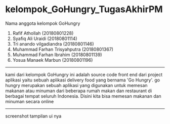 # kelompok_GoHungry_TugasAkhirPM

Nama anggota kelompok GoHungry

1.	Rafif Athollah 			          (20180801228)
2.	Syafiq Ali Uraidi 			      (20180801114)
3.	Tri anando vilgadiandra     	(20180801146)
4.	Muhammad Farhan Trisyahputra 	(20180801367)
5.	Muhammad Farhan Ibrahim 	    (20180801139)
6.	Yosua Manaek Marbun 		      (20180801196)

---------------

kami dari kelompok GoHungry ini adalah source code front end dari project aplikasi yaitu sebuah aplikasi delivery food yang bernama 'Go Hungry'. go hungry merupakan sebuah aplikasi yang digunakan untuk memesan makanan atau minuman dari beberapa rumah makan dan restaurant di berbagai tempat seluruh Indonesia. Disini kita bisa memesan makanan dan minuman secara online

--------------

screenshot tampilan ui nya 
